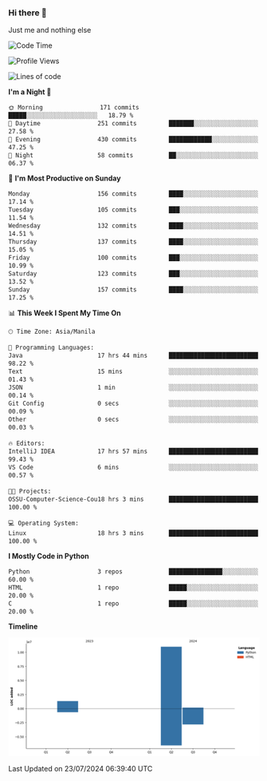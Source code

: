### Hi there 👋

Just me and nothing else


<!--START_SECTION:waka-->
![Code Time](http://img.shields.io/badge/Code%20Time-525%20hrs%2032%20mins-blue)

![Profile Views](http://img.shields.io/badge/Profile%20Views-6-blue)

![Lines of code](https://img.shields.io/badge/From%20Hello%20World%20I%27ve%20Written-12.5%20million%20lines%20of%20code-blue)

**I'm a Night 🦉** 

```text
🌞 Morning                171 commits         █████░░░░░░░░░░░░░░░░░░░░   18.79 % 
🌆 Daytime                251 commits         ███████░░░░░░░░░░░░░░░░░░   27.58 % 
🌃 Evening                430 commits         ████████████░░░░░░░░░░░░░   47.25 % 
🌙 Night                  58 commits          ██░░░░░░░░░░░░░░░░░░░░░░░   06.37 % 
```
📅 **I'm Most Productive on Sunday** 

```text
Monday                   156 commits         ████░░░░░░░░░░░░░░░░░░░░░   17.14 % 
Tuesday                  105 commits         ███░░░░░░░░░░░░░░░░░░░░░░   11.54 % 
Wednesday                132 commits         ████░░░░░░░░░░░░░░░░░░░░░   14.51 % 
Thursday                 137 commits         ████░░░░░░░░░░░░░░░░░░░░░   15.05 % 
Friday                   100 commits         ███░░░░░░░░░░░░░░░░░░░░░░   10.99 % 
Saturday                 123 commits         ███░░░░░░░░░░░░░░░░░░░░░░   13.52 % 
Sunday                   157 commits         ████░░░░░░░░░░░░░░░░░░░░░   17.25 % 
```


📊 **This Week I Spent My Time On** 

```text
🕑︎ Time Zone: Asia/Manila

💬 Programming Languages: 
Java                     17 hrs 44 mins      █████████████████████████   98.22 % 
Text                     15 mins             ░░░░░░░░░░░░░░░░░░░░░░░░░   01.43 % 
JSON                     1 min               ░░░░░░░░░░░░░░░░░░░░░░░░░   00.14 % 
Git Config               0 secs              ░░░░░░░░░░░░░░░░░░░░░░░░░   00.09 % 
Other                    0 secs              ░░░░░░░░░░░░░░░░░░░░░░░░░   00.03 % 

🔥 Editors: 
IntelliJ IDEA            17 hrs 57 mins      █████████████████████████   99.43 % 
VS Code                  6 mins              ░░░░░░░░░░░░░░░░░░░░░░░░░   00.57 % 

🐱‍💻 Projects: 
OSSU-Computer-Science-Cou18 hrs 3 mins       █████████████████████████   100.00 % 

💻 Operating System: 
Linux                    18 hrs 3 mins       █████████████████████████   100.00 % 
```

**I Mostly Code in Python** 

```text
Python                   3 repos             ███████████████░░░░░░░░░░   60.00 % 
HTML                     1 repo              █████░░░░░░░░░░░░░░░░░░░░   20.00 % 
C                        1 repo              █████░░░░░░░░░░░░░░░░░░░░   20.00 % 
```



**Timeline**

![Lines of Code chart](https://raw.githubusercontent.com/brutist/brutist/main/assets/bar_graph.png)


 Last Updated on 23/07/2024 06:39:40 UTC
<!--END_SECTION:waka-->

